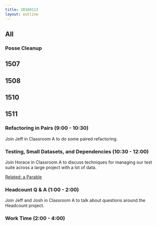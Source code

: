 ```yaml
---
title: 20160113
layout: outline
---
```


## All

### Posse Cleanup

## 1507

## 1508

## 1510

## 1511

### Refactoring in Pairs (9:00 - 10:30)

Join Jeff in Classroom A to do some paired refactoring.

### Testing, Small Datasets, and Dependencies (10:30 - 12:00)

Join Horace in Classroom A to discuss techniques for managing our
test suite across a large project with a lot of data.

[Related: a Parable](https://github.com/turingschool/lesson_plans/blob/master/ruby_01-object_oriented_programming_with_ruby/testing_with_small_datasets%E2%80%A6_the_fictional_story_of_a_plumber_who_learns_about_fixtures_mocks_and_stubs_and_ignoring_all_that_shit_and_simplifying_your_design_instead.markdown)

### Headcount Q & A (1:00 - 2:00)

Join Jeff and Josh in Classroom A to talk about questions
around the Headcount project.

### Work Time (2:00 - 4:00)
